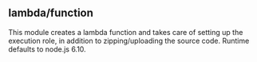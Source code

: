 ## lambda/function

This module creates a lambda function and takes care of setting up the 
execution role, in addition to zipping/uploading the source code. 
Runtime defaults to node.js 6.10.
